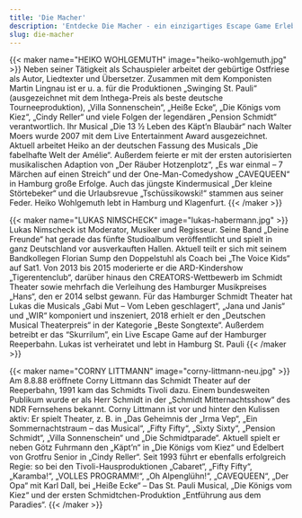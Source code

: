 ```yaml
---
title: 'Die Macher'
description: 'Entdecke Die Macher - ein einzigartiges Escape Game Erlebnis in Hamburg St. Pauli. Buche jetzt dein Abenteuer im Skurrilum!'
slug: die-macher
---
```


{{< maker name="HEIKO WOHLGEMUTH" image="heiko-wohlgemuth.jpg" >}}
Neben seiner Tätigkeit als Schauspieler arbeitet der gebürtige Ostfriese als Autor, Liedtexter und Übersetzer. Zusammen mit dem Komponisten Martin Lingnau ist er u. a. für die Produktionen „Swinging St. Pauli“ (ausgezeichnet mit dem Inthega-Preis als beste deutsche Tourneeproduktion), „Villa Sonnenschein“, „Heiße Ecke“, „Die Königs vom Kiez“, „Cindy Reller“ und viele Folgen der legendären „Pension Schmidt“ verantwortlich. Ihr Musical „Die 13 ½ Leben des Käpt’n Blaubär“ nach Walter Moers wurde 2007 mit dem Live Entertainment Award ausgezeichnet. Aktuell arbeitet Heiko an der deutschen Fassung des Musicals „Die fabelhafte Welt der Amélie“. Außerdem feierte er mit der ersten autorisierten musikalischen Adaption von „Der Räuber Hotzenplotz“, „Es war einmal – 7 Märchen auf einen Streich“ und der One-Man-Comedyshow „CAVEQUEEN“ in Hamburg große Erfolge. Auch das jüngste Kindermusical „Der kleine Störtebeker“ und die Urlaubsrevue „Tschüssikowski!“ stammen aus seiner Feder. Heiko Wohlgemuth lebt in Hamburg und Klagenfurt.
{{< /maker >}}

{{< maker name="LUKAS NIMSCHECK" image="lukas-habermann.jpg" >}}
Lukas Nimscheck ist Moderator, Musiker und Regisseur. Seine Band „Deine Freunde“ hat gerade das fünfte Studioalbum veröffentlicht und spielt in ganz Deutschland vor ausverkauften Hallen. Aktuell teilt er sich mit seinem Bandkollegen Florian Sump den Doppelstuhl als Coach bei „The Voice Kids“ auf Sat1. Von 2013 bis 2015 moderierte er die ARD-Kindershow „Tigerentenclub“, darüber hinaus den CREATORS-Wettbewerb im Schmidt Theater sowie mehrfach die Verleihung des Hamburger Musikpreises „Hans“, den er 2014 selbst gewann. Für das Hamburger Schmidt Theater hat Lukas die Musicals „Gabi Mut – Vom Leben geschlagert“, „Jana und Janis“ und „WIR“ komponiert und inszeniert, 2018 erhielt er den „Deutschen Musical Theaterpreis“ in der Kategorie „Beste Songtexte“. Außerdem betreibt er das “Skurrilum”, ein Live Escape Game auf der Hamburger Reeperbahn. Lukas ist verheiratet und lebt in Hamburg St. Pauli
{{< /maker >}}

{{< maker name="CORNY LITTMANN" image="corny-littmann-neu.jpg" >}}
Am 8.8.88 eröffnete Corny Littmann das Schmidt Theater auf der Reeperbahn, 1991 kam das Schmidts Tivoli dazu. Einem bundesweiten Publikum wurde er als Herr Schmidt in der „Schmidt Mitternachtsshow“ des NDR Fernsehens bekannt. Corny Littmann ist vor und hinter den Kulissen aktiv: Er spielt Theater, z. B. in „Das Geheimnis der „Irma Vep“, „Ein Sommernachtstraum – das Musical“, „Fifty Fifty“, „Sixty Sixty“, „Pension Schmidt“, „Villa Sonnenschein“ und „Die Schmidtparade“. Aktuell spielt er neben Götz Fuhrmann den „Käpt’n“ in „Die Königs vom Kiez“ und Edelbert von Grotfru Senior in „Cindy Reller“. Seit 1993 führt er ebenfalls erfolgreich Regie: so bei den Tivoli-Hausproduktionen „Cabaret“, „Fifty Fifty“, „Karamba!“, „VOLLES PROGRAMM!“, „Oh Alpenglühn!“, „CAVEQUEEN“, „Der Opa“ mit Karl Dall, bei „Heiße Ecke“ – Das St. Pauli Musical, „Die Königs vom Kiez“ und der ersten Schmidtchen-Produktion „Entführung aus dem Paradies“.
{{< /maker >}}
